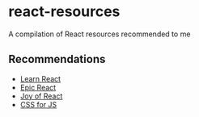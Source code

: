 # react-resources
A compilation of React resources recommended to me

## Recommendations

* [Learn React](https://react.dev/learn)
* [Epic React](https://epicreact.dev/)
* [Joy of React](https://www.joyofreact.com/)
* [CSS for JS](https://css-for-js.dev/)
